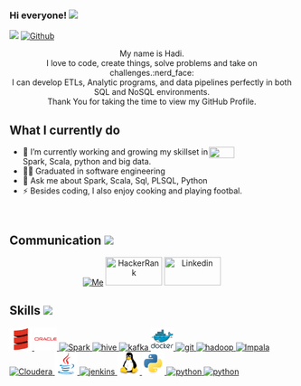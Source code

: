 ### Hi everyone! <img src = "https://raw.githubusercontent.com/MartinHeinz/MartinHeinz/master/wave.gif" width = 30px> </h1>
![](https://komarev.com/ghpvc/?username=hadiezatpanah)
[![Github](https://img.shields.io/github/followers/hadiezatpanah?label=Follow&style=social)](https://github.com/hadiezatpanah)


<p align="center" >
My name is Hadi. <br>
I love to code, create things, solve problems and take on challenges.:nerd_face: <br>
I can develop ETLs, Analytic programs, and data pipelines perfectly in both SQL and NoSQL environments. 
<br>
Thank You for taking the time to view my GitHub Profile.
</p>
<h2> What I currently do </h2> 


<img align="right"
 src="https://user-images.githubusercontent.com/22797857/90096358-dba16400-dd54-11ea-8e44-e181ada72661.gif" width="30%" height="30%"/>
  
- 🌱 I’m currently working and growing my skillset in Spark, Scala, python and big data.
- 👨‍🎓 Graduated in software engineering 
- 💬 Ask me about Spark, Scala, Sql, PLSQL, Python
- ⚡  Besides coding, I also enjoy cooking and playing footbal.

  
<br>

<h2> Communication <img src = "https://media1.giphy.com/media/L3u0T2DZ3D55srukju/giphy.gif?cid=790b761106d62b9a7df85177771ae7ffd901ea3b6cdbaaa1&rid=giphy.gif&ct=s" width = 32px>  </h2>

<p align="center">
     <a href="mailto:hadi.ezatpanah@gmail.com"><img alt="Me"  title="GMail" src="https://www.vectorlogo.zone/logos/gmail/gmail-icon.svg"   width="100" height="50" /></a>
     <a href="https://www.hackerrank.com/"><img title="HackerRank" src="https://cdn.worldvectorlogo.com/logos/hackerrank.svg"   width="100" height="50" /></a>
  <a href="https://www.linkedin.com/in/hadi-ezatpanah/"><img title="Linkedin" src="https://cdn.worldvectorlogo.com/logos/linkedin-icon-2.svg"   width="100" height="50" /></a>
</p>

<h2> Skills <img src = "https://media2.giphy.com/media/QssGEmpkyEOhBCb7e1/giphy.gif?cid=ecf05e47a0n3gi1bfqntqmob8g9aid1oyj2wr3ds3mg700bl&rid=giphy.gif" width = 32px> </h2>
<p align="left"> 
 <a href="https://www.scala-lang.org" target="_blank" rel="noreferrer"> <img src="https://raw.githubusercontent.com/devicons/devicon/master/icons/scala/scala-original.svg" alt="scala" width="40" height="40"/> </a> 
 <a href="https://www.oracle.com/" target="_blank" rel="noreferrer"> <img src="https://raw.githubusercontent.com/devicons/devicon/master/icons/oracle/oracle-original.svg" alt="oracle" width="40" height="40"/> </a> 
 <a href="https://spark.apache.org/" target="_blank" rel="noreferrer"> <img src="https://cdn.worldvectorlogo.com/logos/apache-spark-5.svg" alt="Spark" width="40" height="40"/> </a> 
 <a href="https://hive.apache.org/" target="_blank" rel="noreferrer"> <img src="https://www.vectorlogo.zone/logos/apache_hive/apache_hive-icon.svg" alt="hive" width="40" height="40"/> </a>  
 <a href="https://kafka.apache.org/" target="_blank" rel="noreferrer"> <img src="https://cdn.worldvectorlogo.com/logos/kafka.svg" alt="kafka" width="40" height="40"/> </a>  
 <a href="https://www.docker.com/" target="_blank" rel="noreferrer"> <img src="https://raw.githubusercontent.com/devicons/devicon/master/icons/docker/docker-original-wordmark.svg" alt="docker" width="40" height="40"/> </a> 
 <a href="https://git-scm.com/" target="_blank" rel="noreferrer"> <img src="https://www.vectorlogo.zone/logos/git-scm/git-scm-icon.svg" alt="git" width="40" height="40"/> </a> 
 <a href="https://hadoop.apache.org/" target="_blank" rel="noreferrer"> <img src="https://www.vectorlogo.zone/logos/apache_hadoop/apache_hadoop-icon.svg" alt="hadoop" width="40" height="40"/> </a> 
 <a href="https://impala.apache.org/" target="_blank" rel="noreferrer"> <img src="https://cdn.worldvectorlogo.com/logos/apache-impala.svg" alt="Impala" width="40" height="40"/> </a> 
 <a href="https://www.cloudera.com/" target="_blank" rel="noreferrer"> <img src="https://cdn.worldvectorlogo.com/logos/cloudera.svg" alt="Cloudera" width="40" height="40"/> </a> 
 <a href="https://www.java.com" target="_blank" rel="noreferrer"> <img src="https://raw.githubusercontent.com/devicons/devicon/master/icons/java/java-original.svg" alt="java" width="40" height="40"/> </a> 
 <a href="https://www.jenkins.io" target="_blank" rel="noreferrer"> <img src="https://www.vectorlogo.zone/logos/jenkins/jenkins-icon.svg" alt="jenkins" width="40" height="40"/> </a> 
 <a href="https://www.linux.org/" target="_blank" rel="noreferrer"> <img src="https://raw.githubusercontent.com/devicons/devicon/master/icons/linux/linux-original.svg" alt="linux" width="40" height="40"/> </a> 
 <a href="https://www.python.org" target="_blank" rel="noreferrer"> <img src="https://raw.githubusercontent.com/devicons/devicon/master/icons/python/python-original.svg" alt="python" width="40" height="40"/> </a> 
<a href="https://airflow.apache.org" target="_blank" rel="noreferrer"> <img src="https://airflow.apache.org/docs/apache-airflow/stable/_images/pin_large.png" alt="python" width="40" height="40"/> </a> 
<a href="https://nifi.apache.org" target="_blank" rel="noreferrer"> <img src="https://www.vectorlogo.zone/logos/apache_nifi/apache_nifi-icon.svg" alt="python" width="40" height="40"/> </a> 
 </p>
